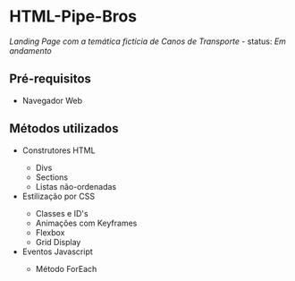 # HTML-Pipe-Bros
_Landing Page com a temática fictícia de Canos de Transporte_ -
status: _Em andamento_

## Pré-requisitos
<ul>
  <li>Navegador Web</li>
</ul>

## Métodos utilizados
<ul>
  <li>Construtores HTML</li>
  <ul>
    <li>Divs</li>
    <li>Sections</li>
    <li>Listas não-ordenadas</li>
   </ul>
  <li>Estilização por CSS</li>
  <ul>
    <li>Classes e ID's</li>
    <li>Animações com Keyframes</li>
    <li>Flexbox</li>
    <li>Grid Display</li>
  </ul>
  <li>Eventos Javascript</li>
  <ul>
  <li>Método ForEach</li>
  </ul>
</ul>

